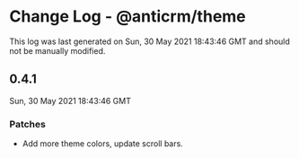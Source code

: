 # Change Log - @anticrm/theme

This log was last generated on Sun, 30 May 2021 18:43:46 GMT and should not be manually modified.

## 0.4.1
Sun, 30 May 2021 18:43:46 GMT

### Patches

- Add more theme colors, update scroll bars.

